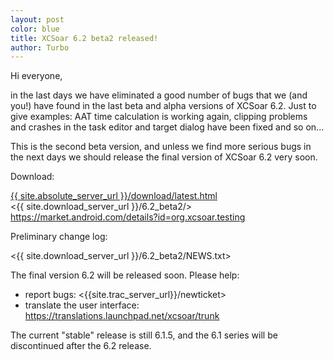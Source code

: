 ```yaml
---
layout: post
color: blue
title: XCSoar 6.2 beta2 released!
author: Turbo
---
```

Hi everyone,

in the last days we have eliminated a good number of bugs that we (and you!) 
have found in the last beta and alpha versions of XCSoar 6.2. Just to give 
examples: AAT time calculation is working again, clipping problems and crashes
in the task editor and target dialog have been fixed and so on...

This is the second beta version, and unless we find more serious bugs in the 
next days we should release the final version of XCSoar 6.2 very soon.

Download:

 [{{ site.absolute_server_url }}/download/latest.html](/download/latest.html)  
 <{{ site.download_server_url }}/6.2_beta2/>  
 <https://market.android.com/details?id=org.xcsoar.testing>

Preliminary change log:

 <{{ site.download_server_url }}/6.2_beta2/NEWS.txt>

The final version 6.2 will be released soon.  Please help:

- report bugs: <{{site.trac_server_url}}/newticket>
- translate the user interface: <https://translations.launchpad.net/xcsoar/trunk>

The current "stable" release is still 6.1.5, and the 6.1 series will
be discontinued after the 6.2 release.


